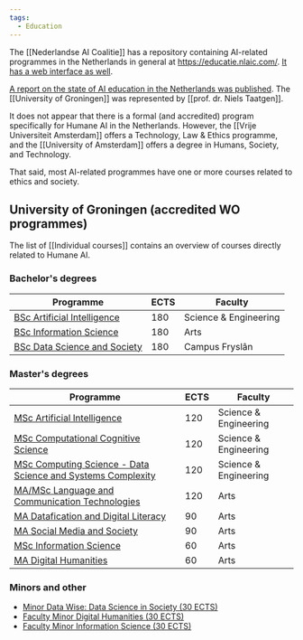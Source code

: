 ```yaml
---
tags:
  - Education
---
```


The [[Nederlandse AI Coalitie]] has a repository containing AI-related programmes in the Netherlands in general at <https://educatie.nlaic.com/>. [It has a web interface as well](https://educatie.nlaic.com/opleidingen/ai-opleidingen-database/).

[A report on the state of AI education in the Netherlands was published](https://educatie.nlaic.com/wp-content/uploads/sites/4/2022/01/NLA_Eindrapportage_v2.3.pdf). The [[University of Groningen]] was represented by [[prof. dr. Niels Taatgen]].

It does not appear that there is a formal (and accredited) program specifically for Humane AI in the Netherlands. However, the [[Vrije Universiteit Amsterdam]] offers a Technology, Law & Ethics programme, and the [[University of Amsterdam]] offers a degree in Humans, Society, and Technology.

That said, most AI-related programmes have one or more courses related to ethics and society.

## University of Groningen (accredited WO programmes)

The list of [[Individual courses]] contains an overview of courses directly related to Humane AI.

### Bachelor's degrees

|  Programme   |  ECTS   | Faculty |
| --- | --- | --- |
|  [BSc Artificial Intelligence](https://www.rug.nl/bachelors/artificial-intelligence/) |  180   | Science & Engineering |
|  [BSc Information Science](https://www.rug.nl/bachelors/information-science/) |  180   | Arts |
|  [BSc Data Science and Society](https://www.rug.nl/bachelors/data-science-and-society/) |  180   | Campus Fryslân |

### Master's degrees

|  Programme   |  ECTS   | Faculty |
| --- | --- | --- |
|  [MSc Artificial Intelligence](https://www.rug.nl/masters/artificial-intelligence/) |  120   | Science & Engineering |
|  [MSc Computational Cognitive Science](https://www.rug.nl/masters/computational-cognitive-science/) |  120   | Science & Engineering |
|  [MSc Computing Science - Data Science and Systems Complexity](https://www.rug.nl/masters/computing-science/) |  120   | Science & Engineering |
|  [MA/MSc Language and Communication Technologies](https://www.rug.nl/masters/language-and-communication-technologies-double-degree-programme-research/) |  120   | Arts |
|  [MA Datafication and Digital Literacy](https://www.rug.nl/masters/datafication-and-digital-literacy/) |  90   | Arts |
|  [MA Social Media and Society](https://www.rug.nl/masters/social-media-and-society/) |  90   | Arts |
|  [MSc Information Science](https://www.rug.nl/masters/information-science/) |  60   | Arts |
|  [MA Digital Humanities](https://www.rug.nl/masters/digital-humanities/) |  60   | Arts |

### Minors and other

- [Minor Data Wise: Data Science in Society (30 ECTS)](https://www.rug.nl/gmw/education/minor/datawise)
- [Faculty Minor Digital Humanities (30 ECTS)](https://ocasys.rug.nl/current/catalog/programme/MIN-DH)
- [Faculty Minor Information Science (30 ECTS)](https://ocasys.rug.nl/current/catalog/programme/MIN-INFS)
